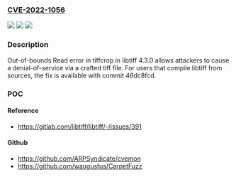 ### [CVE-2022-1056](https://cve.mitre.org/cgi-bin/cvename.cgi?name=CVE-2022-1056)
![](https://img.shields.io/static/v1?label=Product&message=libtiff&color=blue)
![](https://img.shields.io/static/v1?label=Version&message=n%2Fa&color=blue)
![](https://img.shields.io/static/v1?label=Vulnerability&message=Out-of-bounds%20read%20in%20libtiff&color=brighgreen)

### Description

Out-of-bounds Read error in tiffcrop in libtiff 4.3.0 allows attackers to cause a denial-of-service via a crafted tiff file. For users that compile libtiff from sources, the fix is available with commit 46dc8fcd.

### POC

#### Reference
- https://gitlab.com/libtiff/libtiff/-/issues/391

#### Github
- https://github.com/ARPSyndicate/cvemon
- https://github.com/waugustus/CarpetFuzz

